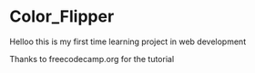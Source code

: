 # Color_Flipper

Helloo this is my first time learning project in web development

Thanks to freecodecamp.org for the tutorial
